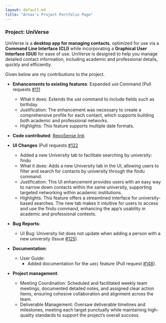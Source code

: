 ```yaml
---
layout: default.md
title: "Arnav's Project Portfolio Page"
---
```



### Project: UniVerse

UniVerse is a **desktop app for managing contacts**, optimized for use via a **Command Line Interface (CLI)**
while incorporating a **Graphical User Interface (GUI)** for ease of use. UniVerse is designed to help you manage
detailed contact information, including academic and professional details, quickly and efficiently.

Given below are my contributions to the project.

* **Enhancements to existing features**: Expanded `add` Command (Pull requests [\#111](https://github.com/AY2425S1-CS2103T-T17-1/tp/pull/111)
  * What it does: Extends the `add` command to include fields such as birthday.
  * Justification: The enhancement was necessary to create a comprehensive profile for each contact, which supports building both academic and professional networks.
  * Highlights: This feature supports multiple date formats.

* **Code contributed**: [RepoSense link](https://nus-cs2103-ay2425s1.github.io/tp-dashboard/?search=T17-1&sort=groupTitle&sortWithin=title&timeframe=commit&mergegroup=&groupSelect=groupByRepos&breakdown=true&checkedFileTypes=docs~functional-code~test-code~other&since=2024-09-20&tabOpen=true&tabType=authorship&tabAuthor=arnav12344&tabRepo=AY2425S1-CS2103T-T17-1%2Ftp%5Bmaster%5D&authorshipIsMergeGroup=false&authorshipFileTypes=docs~functional-code~test-code&authorshipIsBinaryFileTypeChecked=false&authorshipIsIgnoredFilesChecked=false)

* **UI Changes** (Pull requests [\#122](https://github.com/AY2425S1-CS2103T-T17-1/tp/pull/122)
  * Added a new University tab to facilitate searching by university: findu
  * What it does: Adds a new University tab in the UI, allowing users to filter and search for contacts by university through the findu command.
  * Justification: This UI enhancement provides users with an easy way to narrow down contacts within the same university, supporting targeted networking within academic institutions.
  * Highlights: This feature offers a streamlined interface for university-based searches. The new tab makes it intuitive for users to access and use the findu command, enhancing the app’s usability in academic and professional contexts.

* **Bug Reports**:
    * UI Bug: University list does not update when adding a person with a new university (Issue [\#125](https://github.com/AY2425S1-CS2103T-T17-1/tp/issues/125)).

* **Documentation**:
    * User Guide:
        * Added documentation for the `addi` feature (Pull request [\#148](https://github.com/AY2425S1-CS2103T-T17-1/tp/pull/148)).
    
* **Project management**:
    * Meeting Coordination: Scheduled and facilitated weekly team meetings, documented detailed notes, and assigned clear action items, ensuring cohesive collaboration and alignment across the team.
    * Deliverable Management: Oversaw deliverable timelines and milestones, meeting each target punctually while maintaining high-quality standards to support the project’s overall success.
